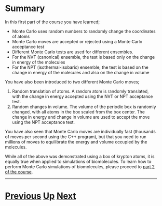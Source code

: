 
# Summary

In this first part of the course you have learned;

* Monte Carlo uses random numbers to randomly change the coordinates of atoms
* Monte Carlo moves are accepted or rejected using a Monte Carlo acceptance test
* Different Monte Carlo tests are used for different ensembles.
* For the NVT (canonical) ensemble, the test is based only on the change in energy of the molecules
* For the NPT (isothermal-isobaric) ensemble, the test is based on the change in energy of the molecules and also on the change in volume

You have also been introduced to two different Monte Carlo moves;

1. Random translation of atoms. A random atom is randomly translated, with the change in energy accepted using the NVT or NPT acceptance test.
2. Random changes in volume. The volume of the periodic box is randomly changed, with all atoms in the box scaled from the box center. The change in energy and change in volume are used to accept the move using the NPT acceptance test.

You have also seen that Monte Carlo moves are individually fast (thousands of moves per second using the C++ program), but that you need to run millions of moves to equilibrate the energy and volume occupied by the molecules.

While all of the above was demonstrated using a box of krypton atoms, it is equally true when applied to simulations of biomolecules. To learn how to perform Monte Carlo simulations of biomolecules, please proceed to [part 2 of the course](../part2/README.md).

***

# [Previous](npt.md) [Up](README.md) [Next](../part2/README.md) 
